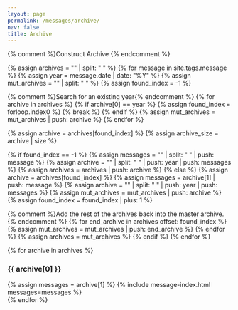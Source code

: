 ```yaml
---
layout: page
permalink: /messages/archive/
nav: false
title: Archive
---
```


{% comment %}Construct Archive {% endcomment %}

{% assign archives = "" | split: " " %}
{% for message in site.tags.message %}
  {% assign year = message.date | date: "%Y" %}
  {% assign mut_archives = "" | split: " " %}
  {% assign found_index = -1 %}

{% comment %}Search for an existing year{% endcomment %}
  {% for archive in archives %}
    {% if archive[0] == year %}
      {% assign found_index = forloop.index0 %}
      {% break %}
    {% endif %}
    {% assign mut_archives = mut_archives | push: archive %}
  {% endfor %}

  {% assign archive = archives[found_index] %}
  {% assign archive_size = archive | size %}

  {% if found_index == -1  %}
    {% assign messages = "" | split: " " | push: message %}
    {% assign archive = "" | split: " " | push: year | push: messages %}
    {% assign archives = archives | push: archive %}
  {% else %}
    {% assign archive = archives[found_index] %}
    {% assign messages = archive[1] | push: message %}
    {% assign archive = "" | split: " " | push: year | push: messages %}
    {% assign mut_archives = mut_archives | push: archive %}
    {% assign found_index = found_index | plus: 1  %}

{% comment %}Add the rest of the archives back into the master archive.{% endcomment %}
    {% for end_archive in archives offset: found_index %}
      {% assign mut_archives = mut_archives | push: end_archive %}
    {% endfor %}
    {% assign archives = mut_archives %}
  {% endif %}
{% endfor %}

{% for archive in archives %}
### {{ archive[0] }}
{% assign messages = archive[1] %}
{% include message-index.html messages=messages %}
<br>
{% endfor %}
